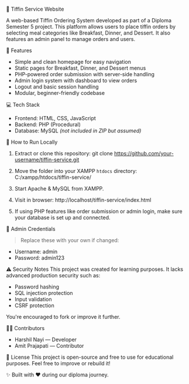 🍱 Tiffin Service Website

A web-based Tiffin Ordering System developed as part of a Diploma Semester 5 project. This platform allows users to place tiffin orders by selecting meal categories like Breakfast, Dinner, and Dessert. It also features an admin panel to manage orders and users.

🔧 Features
- Simple and clean homepage for easy navigation  
- Static pages for Breakfast, Dinner, and Dessert menus  
- PHP-powered order submission with server-side handling  
- Admin login system with dashboard to view orders  
- Logout and basic session handling  
- Modular, beginner-friendly codebase  

💻 Tech Stack
- Frontend: HTML, CSS, JavaScript  
- Backend: PHP (Procedural)  
- Database: MySQL *(not included in ZIP but assumed)*

🚀 How to Run Locally
1. Extract or clone this repository:
   git clone https://github.com/your-username/tiffin-service.git

2. Move the folder into your XAMPP `htdocs` directory:
   C:/xampp/htdocs/tiffin-service/

3. Start Apache & MySQL from XAMPP.

4. Visit in browser:
   http://localhost/tiffin-service/index.html

5. If using PHP features like order submission or admin login, make sure your database is set up and connected.

🔐 Admin Credentials
> Replace these with your own if changed:
- Username: admin  
- Password: admin123

⚠️ Security Notes
This project was created for learning purposes. It lacks advanced production security such as:
- Password hashing
- SQL injection protection
- Input validation
- CSRF protection

You're encouraged to fork or improve it further.

👨‍💻 Contributors
- Harshil Nayi — Developer  
- Amit Prajapati — Contributor

📜 License
This project is open-source and free to use for educational purposes. Feel free to improve or rebuild it!

✨ Built with ❤️ during our diploma journey.
